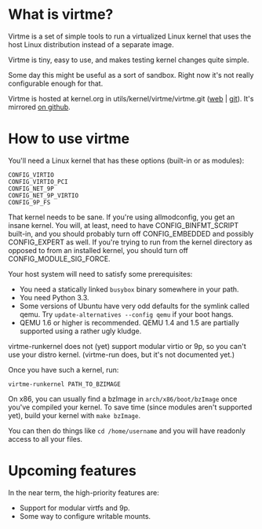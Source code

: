 What is virtme?
===============

Virtme is a set of simple tools to run a virtualized Linux kernel that
uses the host Linux distribution instead of a separate image.

Virtme is tiny, easy to use, and makes testing kernel changes quite simple.

Some day this might be useful as a sort of sandbox.  Right now it's not
really configurable enough for that.

Virtme is hosted at kernel.org in utils/kernel/virtme/virtme.git ([web][korg-web] | [git][korg-git]).  It's mirrored [on github][github].

[korg-web]: https://git.kernel.org/cgit/utils/kernel/virtme/virtme.git "virtme on kernel.org"
[korg-git]: git://git.kernel.org/pub/scm/utils/kernel/virtme/virtme.git "git address"
[github]: https://github.com/amluto/virtme

How to use virtme
=================

You'll need a Linux kernel that has these options (built-in or as modules):

    CONFIG_VIRTIO
    CONFIG_VIRTIO_PCI
    CONFIG_NET_9P
    CONFIG_NET_9P_VIRTIO
    CONFIG_9P_FS

That kernel needs to be sane.  If you're using allmodconfig, you get an insane kernel.  You will, at least, need to have CONFIG_BINFMT_SCRIPT built-in, and you should probably turn off CONFIG_EMBEDDED and possibly CONFIG_EXPERT as well.  If you're trying to run from the kernel directory as opposed to from an installed kernel, you should turn off CONFIG_MODULE_SIG_FORCE.

Your host system will need to satisfy some prerequisites:

* You need a statically linked `busybox` binary somewhere in your path.
* You need Python 3.3.
* Some versions of Ubuntu have very odd defaults for the symlink called qemu.  Try `update-alternatives --config qemu` if your boot hangs.
* QEMU 1.6 or higher is recommended.  QEMU 1.4 and 1.5 are partially supported using a rather ugly kludge.

virtme-runkernel does not (yet) support modular virtio or 9p, so you
can't use your distro kernel.  (virtme-run does, but it's not documented yet.)

Once you have such a kernel, run:

    virtme-runkernel PATH_TO_BZIMAGE

On x86, you can usually find a bzImage in `arch/x86/boot/bzImage` once you've
compiled your kernel.  To save time (since modules aren't supported yet),
build your kernel with `make bzImage`.

You can then do things like `cd /home/username` and you will have readonly
access to all your files.

Upcoming features
=================

In the near term, the high-priority features are:

* Support for modular virtfs and 9p.
* Some way to configure writable mounts.
